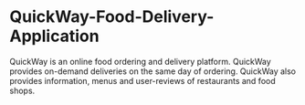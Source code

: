 # QuickWay-Food-Delivery-Application
QuickWay is an online food ordering and delivery platform. QuickWay provides on-demand deliveries on the same day of ordering. QuickWay also provides information, menus and user-reviews of restaurants and food shops.

